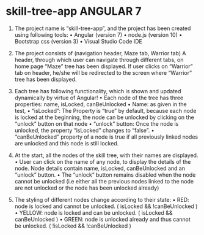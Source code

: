 # skill-tree-app ANGULAR 7
  
1. The project name is “skill-tree-app”, and the project has been created using following tools:
• Angular (version 7)
• node.js (version 10)
• Bootstrap css (version 3)
• Visual Studio Code IDE
2. The project consists of (navigation header, Maze tab, Warrior tab)
A header, through which user can navigate through different tabs, on home page “Maze” tree has been displayed.
If user clicks on “Warrior” tab on header, he/she will be redirected to the screen where “Warrior” tree has been displayed.
3. Each tree has following functionality, which is shown and updated dynamically by virtue of Angular!
• Each node of the tree has three properties: name, isLocked, canBeUnlocked
• Name: as given in the test,
• “isLocked”: The Property is “true” by default, because each node is locked at the
beginning, the node can be unlocked by clicking on the “unlock” button on that node
• “unlock” button:  Once the node is unlocked, the property “isLocked”
changes to “false”.
• “canBeUnlocked” property of a node is true if all previously linked nodes are unlocked
and this node is still locked.


4. At the start, all the nodes of the skill tree, with their names are displayed.
• User can click on the name of any node, to display the details of the node. Node details contain name, isLocked, canBeUnlocked and an “unlock” button.
• The “unlock” button remains disabled when the node cannot be unlocked (i.e either all the previous nodes linked to the node are not unlocked or the node has been unlocked already)
5. The styling of different nodes change according to their state:
• RED: node is locked and cannot be unlocked. ( isLocked && !canBeUnlocked )
• YELLOW: node is locked and can be unlocked. ( isLocked && canBeUnlocked )
• GREEN: node is unlocked already and thus cannot be unlocked. ( !isLocked &&
!canBeUnlocked )
